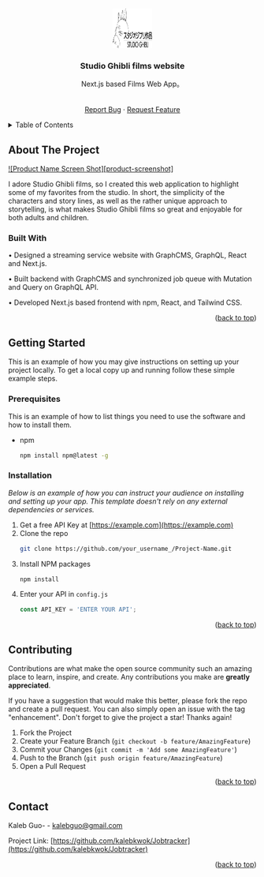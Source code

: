 


<!-- PROJECT LOGO -->
<br />
<div align="center">
  <a href="https://github.com/kalebkwok/Studio_Ghibli_films">
    <img src="public/Studio_Ghibli_logo.svg.png" alt="Logo" width="80" height="80">
  </a>

  <h3 align="center">Studio Ghibli films website</h3>

  <p align="center">
   Next.js based Films Web App。
    <br />
    <br />
    <br />
    <a href="https://github.com/kalebkwok/Jobtracker/issues">Report Bug</a>
    ·
    <a href="https://github.com/kalebkwok/Jobtracker/issues">Request Feature</a>
  </p>
</div>



<!-- TABLE OF CONTENTS -->
<details>
  <summary>Table of Contents</summary>
  <ol>
    <li>
      <a href="#about-the-project">About The Project</a>
      <ul>
        <li><a href="#built-with">Built With</a></li>
      </ul>
    </li>
    <li>
      <a href="#getting-started">Getting Started</a>
      <ul>
        <li><a href="#prerequisites">Prerequisites</a></li>
        <li><a href="#installation">Installation</a></li>
      </ul>
    </li>
    <li><a href="#usage">Usage</a></li>
    <li><a href="#roadmap">Roadmap</a></li>
    <li><a href="#contributing">Contributing</a></li>
    <li><a href="#license">License</a></li>
    <li><a href="#contact">Contact</a></li>
    <li><a href="#acknowledgments">Acknowledgments</a></li>
  </ol>
</details>



<!-- ABOUT THE PROJECT -->
## About The Project

[![Product Name Screen Shot][product-screenshot]](https://example.com)

I adore Studio Ghibli films, so I created this web application to highlight some of my favorites from the studio. In short, the simplicity of the characters and story lines, as well as the rather unique approach to storytelling, is what makes Studio Ghibli films so great and enjoyable for both adults and children.

### Built With

• Designed a streaming service website with GraphCMS, GraphQL, React and Next.js.

• Built backend with GraphCMS and synchronized job queue with Mutation and Query on GraphQL API.

• Developed Next.js based frontend with npm, React, and Tailwind CSS.

<p align="right">(<a href="#top">back to top</a>)</p>



<!-- GETTING STARTED -->
## Getting Started

This is an example of how you may give instructions on setting up your project locally.
To get a local copy up and running follow these simple example steps.

### Prerequisites

This is an example of how to list things you need to use the software and how to install them.
* npm
  ```sh
  npm install npm@latest -g
  ```

### Installation

_Below is an example of how you can instruct your audience on installing and setting up your app. This template doesn't rely on any external dependencies or services._

1. Get a free API Key at [https://example.com](https://example.com)
2. Clone the repo
   ```sh
   git clone https://github.com/your_username_/Project-Name.git
   ```
3. Install NPM packages
   ```sh
   npm install
   ```
4. Enter your API in `config.js`
   ```js
   const API_KEY = 'ENTER YOUR API';
   ```

<p align="right">(<a href="#top">back to top</a>)</p>



<!-- USAGE EXAMPLES -->

<!-- CONTRIBUTING -->
## Contributing

Contributions are what make the open source community such an amazing place to learn, inspire, and create. Any contributions you make are **greatly appreciated**.

If you have a suggestion that would make this better, please fork the repo and create a pull request. You can also simply open an issue with the tag "enhancement".
Don't forget to give the project a star! Thanks again!

1. Fork the Project
2. Create your Feature Branch (`git checkout -b feature/AmazingFeature`)
3. Commit your Changes (`git commit -m 'Add some AmazingFeature'`)
4. Push to the Branch (`git push origin feature/AmazingFeature`)
5. Open a Pull Request

<p align="right">(<a href="#top">back to top</a>)</p>




<!-- CONTACT -->
## Contact

Kaleb Guo-  - kalebguo@gmail.com

Project Link: [https://github.com/kalebkwok/Jobtracker](https://github.com/kalebkwok/Jobtracker)

<p align="right">(<a href="#top">back to top</a>)</p>
